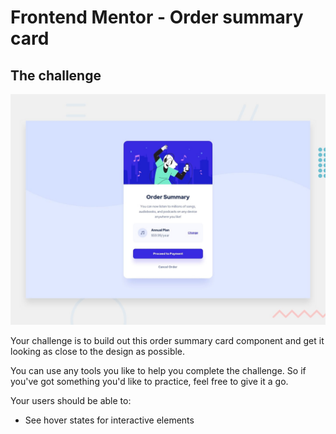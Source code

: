 # Frontend Mentor - Order summary card

## The challenge

![Design preview for the Order summary card coding challenge](./design/desktop-preview.jpg)

Your challenge is to build out this order summary card component and get it looking as close to the design as possible.

You can use any tools you like to help you complete the challenge. So if you've got something you'd like to practice, feel free to give it a go.

Your users should be able to:

- See hover states for interactive elements
